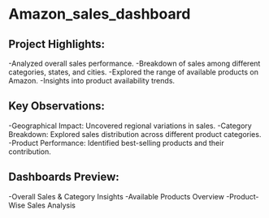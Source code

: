 # Amazon_sales_dashboard
## Project Highlights:
-Analyzed overall sales performance.
-Breakdown of sales among different categories, states, and cities.
-Explored the range of available products on Amazon.
-Insights into product availability trends.

## Key Observations:
-Geographical Impact: Uncovered regional variations in sales.
-Category Breakdown: Explored sales distribution across different product categories.
-Product Performance: Identified best-selling products and their contribution.

## Dashboards Preview:
-Overall Sales & Category Insights
-Available Products Overview
-Product-Wise Sales Analysis
